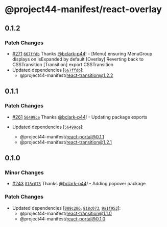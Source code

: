 # @project44-manifest/react-overlay

## 0.1.2

### Patch Changes

- [#271](https://github.com/project44/manifest/pull/271)
  [`667ffdb`](https://github.com/project44/manifest/commit/667ffdb8a97c165b2c16cb8dd834db7412855cb2)
  Thanks [@bclark-p44](https://github.com/bclark-p44)! - [Menu] ensuring MenuGroup displays on
  isExpanded by default [Overlay] Reverting back to CSSTransition [Transition] export CSSTransition
- Updated dependencies
  [[`667ffdb`](https://github.com/project44/manifest/commit/667ffdb8a97c165b2c16cb8dd834db7412855cb2)]:
  - @project44-manifest/react-transition@1.2.2

## 0.1.1

### Patch Changes

- [#261](https://github.com/project44/manifest/pull/261)
  [`56499ce`](https://github.com/project44/manifest/commit/56499ce5991e543557dd43e4ce40f827fcbf380f)
  Thanks [@bclark-p44](https://github.com/bclark-p44)! - Updating package exports

- Updated dependencies
  [[`56499ce`](https://github.com/project44/manifest/commit/56499ce5991e543557dd43e4ce40f827fcbf380f)]:
  - @project44-manifest/react-portal@0.1.1
  - @project44-manifest/react-transition@1.2.1

## 0.1.0

### Minor Changes

- [#243](https://github.com/project44/manifest/pull/243)
  [`818c073`](https://github.com/project44/manifest/commit/818c0739a56553e405b6e5f8a9d2339e48b6b1ec)
  Thanks [@bclark-p44](https://github.com/bclark-p44)! - Adding popover package

### Patch Changes

- Updated dependencies
  [[`089c286`](https://github.com/project44/manifest/commit/089c286124c5895478cd51fa22646aa8493da8c2),
  [`818c073`](https://github.com/project44/manifest/commit/818c0739a56553e405b6e5f8a9d2339e48b6b1ec),
  [`9a1f953`](https://github.com/project44/manifest/commit/9a1f953847cc6d82b8d1a1516d7de2fb87252a3d)]:
  - @project44-manifest/react-transition@1.1.0
  - @project44-manifest/react-portal@0.1.0
